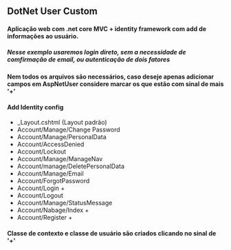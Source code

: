 ## DotNet User Custom
#### Aplicação web com .net core MVC + identity framework com add de informações ao usuário.
##### Nesse exemplo usaremos login direto, sem a necessidade de comfirmação de email, ou autenticação de dois fatores

#### Nem todos os arquivos são necessários, caso deseje apenas adicionar campos em AspNetUser considere marcar os que estão com sinal de mais '+'

#### Add Identity config
* _Layout.cshtml (Layout padrão)
* Account/Manage/Change Password
* Account/Manage/PersonalData
* Account/AccessDenied
* Account/Lockout
* Account/Manage/ManageNav
* Account/manage/DeletePersonalData
* Account/Manage/Email
* Account/ForgotPassword
* Account/Login +
* Account/Logout
* Account/Manage/StatusMessage
* Account/Nabage/Index +
* Account/Register +

#### Classe de contexto e classe de usuário são criados clicando no sinal de '+'
